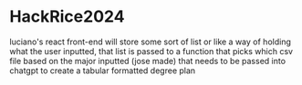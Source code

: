 # HackRice2024

luciano's react front-end will store some sort of list or like a way of holding what the user inputted, that list is passed to a function that picks which csv file based on the major inputted (jose made) that needs to be passed into chatgpt to create a tabular formatted degree plan

